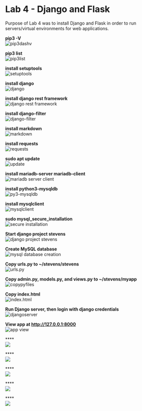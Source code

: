 
# Lab 4 - Django and Flask

Purpose of Lab 4 was to install Django and Flask in order to run servers/virtual environments for web applications.

**pip3 -V** <br />
![pip3dashv](screenshots/1pip3dashv.png) <br />

**pip3 list** <br/>
![pip3list](screenshots/2pip3list.png) <br />

**install setuptools** <br/>
![setuptools](screenshots/3setuptools.png) <br />

**install django** <br/>
![django](screenshots/4django.png) <br />

**install django rest framework** <br/>
![django rest framework](screenshots/5djangorest.png) <br />

**install django-filter** <br/>
![django-filter](screenshots/6djangofilter.png) <br />

**install markdown** <br/>
![markdown](screenshots/7markdown.png) <br />

**install requests** <br/>
![requests](screenshots/8requests.png) <br />

**sudo apt update** <br/>
![update](screenshots/9aptupdate.png) <br />

**install mariadb-server mariadb-client** <br/>
![mariadb server client](screenshots/10mariadbserverclient.png) <br />

**install python3-mysqldb** <br/>
![py3-mysqldb](screenshots/11py3mysqldb.png) <br />

**install mysqlclient** <br/>
![mysqlclient](screenshots/12mysqlclient.png) <br />

**sudo mysql_secure_installation** <br/>
![secure installation](screenshots/lab4_1mysqlsecureinstallation.png) <br />

**Start django project stevens** <br/>
![django project stevens](screenshots/lab4_2djangoproject.png) <br />

**Create MySQL database** <br/>
![mysql database creation](screenshots/lab4_4.createmysqldatabase.png) <br />

**Copy urls.py to ~/stevens/stevens** <br/>
![urls.py](screenshots/lab4_5copyurls.png) <br />

**Copy admin.py, models.py, and views.py to ~/stevens/myapp** <br/>
![copypyfiles](screenshots/lab4_6copypyfiles.png) <br />

**Copy index.html** <br/>
![index.html](screenshots/lab4_7copyindexhtml.png) <br />

**Run Django server, then login with django credentials** <br/>
![djangoserver](screenshots/lab4_9runstevensserver.png) <br />

**View app at http://127.0.0.1:8000** <br/>
![app view](screenshots/lab4_10viewapp.png) <br />

**** <br/>
![](screenshots/) <br />

**** <br/>
![](screenshots/) <br />

**** <br/>
![](screenshots/) <br />

**** <br/>
![](screenshots/) <br />

**** <br/>
![](screenshots/) <br />

